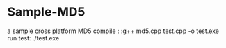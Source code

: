 # Sample-MD5
a sample cross platform MD5
compile : :g++ md5.cpp test.cpp -o test.exe
run test: ./test.exe
